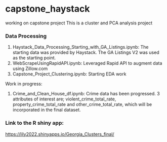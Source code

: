 # capstone_haystack
working on capstone project
This is a cluster and PCA analysis project

### Data Processing
1. Haystack_Data_Processing_Starting_with_GA_Listings.ipynb: The starting data was provided by Haystack. The GA Listings V2 was used as the starting point. 
1. WebScrapeUsingRapidAPI.ipynb: Leveraged Rapid API to augment data using Zillow.com
1. Capstone_Project_Clustering.ipynb: Starting EDA work

Work in progress:
1. Crime_and_Clean_House_df.ipynb: Crime data has been progressed. 3 attributes of interest are; violent_crime_total_rate, property_crime_total_rate and other_crime_total_rate, which will be incorporated in the final dataset.

### Link to the R shiny app: 

https://lily2022.shinyapps.io/Georgia_Clusters_final/
